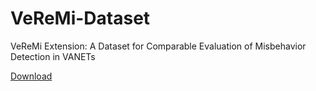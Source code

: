 # VeReMi-Dataset
VeReMi Extension: A Dataset for Comparable Evaluation of Misbehavior Detection in VANETs

[Download](https://bit.ly/2VX7Sqw "VeReMi Dataset")
